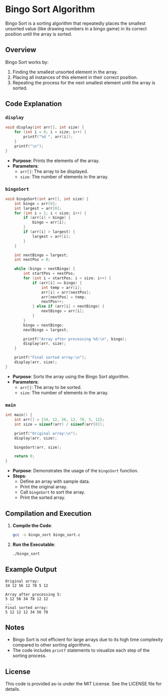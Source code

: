 # Bingo Sort Algorithm

Bingo Sort is a sorting algorithm that repeatedly places the smallest unsorted value (like drawing numbers in a bingo game) in its correct position until the array is sorted.

## Overview

Bingo Sort works by:
1. Finding the smallest unsorted element in the array.
2. Placing all instances of this element in their correct position.
3. Repeating the process for the next smallest element until the array is sorted.

## Code Explanation

### `display`

```c
void display(int arr[], int size) {
    for (int i = 0; i < size; i++) {
        printf("%d ", arr[i]);
    }
    printf("\n");
}
```

- **Purpose**: Prints the elements of the array.
- **Parameters**:
  - `arr[]`: The array to be displayed.
  - `size`: The number of elements in the array.

### `bingoSort`

```c
void bingoSort(int arr[], int size) {
    int bingo = arr[0];
    int largest = arr[0];
    for (int i = 1; i < size; i++) {
        if (arr[i] < bingo) {
            bingo = arr[i];
        }
        if (arr[i] > largest) {
            largest = arr[i];
        }
    }

    int nextBingo = largest;
    int nextPos = 0;

    while (bingo < nextBingo) {
        int startPos = nextPos;
        for (int i = startPos; i < size; i++) {
            if (arr[i] == bingo) {
                int temp = arr[i];
                arr[i] = arr[nextPos];
                arr[nextPos] = temp;
                nextPos++;
            } else if (arr[i] < nextBingo) {
                nextBingo = arr[i];
            }
        }
        bingo = nextBingo;
        nextBingo = largest;

        printf("Array after processing %d:\n", bingo);
        display(arr, size);
    }

    printf("Final sorted array:\n");
    display(arr, size);
}
```

- **Purpose**: Sorts the array using the Bingo Sort algorithm.
- **Parameters**:
  - `arr[]`: The array to be sorted.
  - `size`: The number of elements in the array.

### `main`

```c
int main() {
    int arr[] = {34, 12, 56, 12, 78, 5, 12};
    int size = sizeof(arr) / sizeof(arr[0]);

    printf("Original array:\n");
    display(arr, size);

    bingoSort(arr, size);

    return 0;
}
```

- **Purpose**: Demonstrates the usage of the `bingoSort` function.
- **Steps**:
  - Define an array with sample data.
  - Print the original array.
  - Call `bingoSort` to sort the array.
  - Print the sorted array.

## Compilation and Execution

1. **Compile the Code**:
   ```bash
   gcc -o bingo_sort bingo_sort.c
   ```

2. **Run the Executable**:
   ```bash
   ./bingo_sort
   ```

## Example Output

```
Original array:
34 12 56 12 78 5 12 

Array after processing 5:
5 12 56 34 78 12 12 
...
Final sorted array:
5 12 12 12 34 56 78
```

## Notes

- Bingo Sort is not efficient for large arrays due to its high time complexity compared to other sorting algorithms.
- The code includes `printf` statements to visualize each step of the sorting process.

## License

This code is provided as-is under the MIT License. See the LICENSE file for details.
